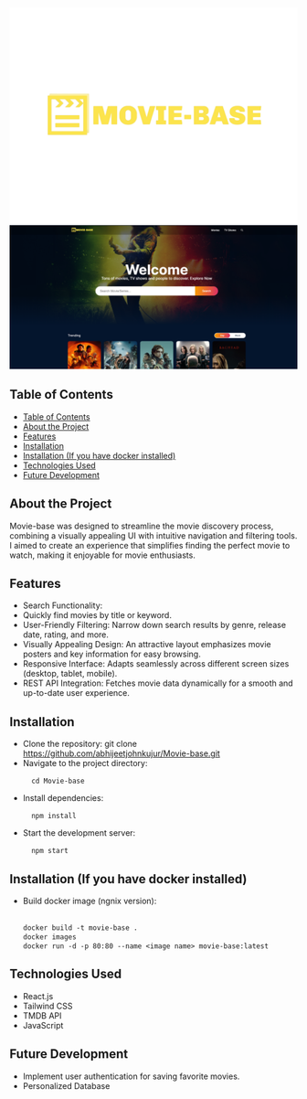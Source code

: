 ![Movie-base Main Logo](public/movie-logo.png)
![Movie-base Main Search Page](public/ss1.png)
## Table of Contents

- [Table of Contents](#table-of-contents)
- [About the Project](#about-the-project)
- [Features](#features)
- [Installation](#installation)
- [Installation (If you have docker installed)](#installation-if-you-have-docker-installed)
- [Technologies Used](#technologies-used)
- [Future Development](#future-development)

## About the Project


Movie-base was designed to streamline the movie discovery process, combining a visually appealing UI with intuitive navigation and filtering tools. I aimed to create an experience that simplifies finding the perfect movie to watch, making it enjoyable for movie enthusiasts.


## Features

- Search Functionality:
- Quickly find movies by title or keyword.
- User-Friendly Filtering: Narrow down search results by genre, release date, rating, and more.
- Visually Appealing Design: An attractive layout emphasizes movie posters and key information for easy browsing.
- Responsive Interface: Adapts seamlessly across different screen sizes (desktop, tablet, mobile).
- REST API Integration: Fetches movie data dynamically for a smooth and up-to-date user experience.

## Installation

- Clone the repository: git clone https://github.com/abhijeetjohnkujur/Movie-base.git
- Navigate to the project directory: 
  ```nodejs
    cd Movie-base
- Install dependencies: 
  ```nodejs
    npm install
- Start the development server: 
  ```nodejs 
    npm start
## Installation (If you have docker installed)

- Build docker image (ngnix version): 
  ```nodejs
  
  docker build -t movie-base .
  docker images
  docker run -d -p 80:80 --name <image name> movie-base:latest

## Technologies Used

- React.js
- Tailwind CSS
- TMDB API
- JavaScript

## Future Development

- Implement user authentication for saving favorite movies.
- Personalized Database

